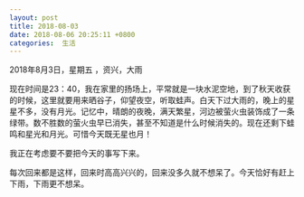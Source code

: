 ```yaml
---
layout: post
title: 2018-08-03
date: 2018-08-06 20:25:11 +0800
categories:  生活
---
```


2018年8月3日，星期五 ，资兴，大雨

现在时间是23：40，我在家里的扬场上，平常就是一块水泥空地，到了秋天收获的时候，这里就要用来晒谷子，仰望夜空，听取蛙声。白天下过大雨的，晚上的星星不多，没有月光。记忆中，晴朗的夜晚，满天繁星，河边被萤火虫装饰成了一条绿带。数不胜数的萤火虫早已消失，甚至不知道是什么时候消失的。现在还剩下蛙鸣和星光和月光。可惜今天既无星也月！

我正在考虑要不要把今天的事写下来。

每次回来都是这样，回来时高高兴兴的，回来没多久就不想呆了。今天恰好有赶上下雨，下雨更不想呆。
